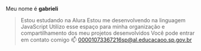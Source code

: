 Meu nome é **gabrieli**

>Estou estudando na Alura
Estou me desenvolvendo na linguagem JavaScript
Utilizo esse espaço para minha organização e compartilhamento dos meu projetos desenvolvidos
Você pode entrar em contato comigo 📫
00001073367216sp@al.educacaoo.sp.gov.br
